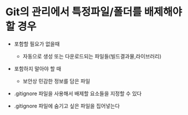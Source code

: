 # Git의 관리에서 특정파일/폴더를 배제해야 할 경우

- 포함할 필요가 없을때
    - 자동으로 생성 또는 다운로드되는 파일들(빌드결과물,라이브러리)
- 포함하지 말아야 할 때
    - 보안상 민감한 정보를 담은 파일

- .gitignore 파일을 사용해서 배제할 요소들을 지정할 수 있다

- .gitignore 파일에 숨기고 싶은 파일을 집어넣는다


